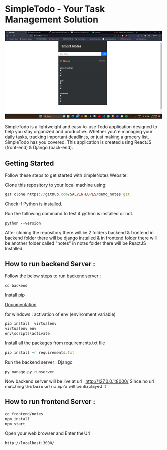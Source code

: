 # SimpleTodo - Your Task Management Solution

![Alt text](<frontend/notes/src/utils/images/Screenshot (583).png>)

SimpleTodo is a lightweight and easy-to-use Todo application designed to help you stay organized and productive. Whether you're managing your daily tasks, tracking important deadlines, or just making a grocery list, SimpleTodo has you covered.
This application is created using ReactJS (front-end) & Django (back-end).

## Getting Started

Follow these steps to get started with simpleNotes Website:

Clone this repository to your local machine using:

```ruby
git clone https://github.com/SALVIN-LOPES/demo_notes.git
```

Check if Python is installed.

Run the following command to test if python is installed or not.

```
python --version
```

After cloning the repository there will be 2 folders backend & frontend in backend folder there will be django installed & in frontend folder there will be another folder called "notes" in notes folder there will be ReactJS Installed.

## How to run backend Server :

Follow the below steps to run backend server :

```
cd backend
```

Install pip

[Documentation](https://www.geeksforgeeks.org/how-to-install-pip-on-windows/?ref=gcse)

for windows : activation of env (environment variable)

```
pip install  virtualenv
virtualenv env
env\scripts\activate
```

Install all the packages from requirements.txt file

```ruby
pip install -r requirements.txt
```

Run the backend server : Django

```
py manage.py runserver
```

Now backend server will be live at url : http://127.0.0.1:8000/
Since no url matching the base url no api's will be displayed !!

## How to run frontend Server :

```
cd frontend/notes
npm install
npm start
```

Open your web browser and Enter the Url

```
http://localhost:3000/
```

